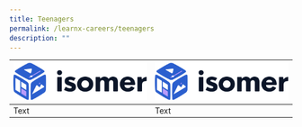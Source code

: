 ```yaml
---
title: Teenagers
permalink: /learnx-careers/teenagers
description: ""
---
```



| ![Alt text for image on Isomer site](/images/isomer-logo.svg) | ![Alt text for image on Isomer site](/images/isomer-logo.svg) |
| -------- | -------- |
| Text     | Text     |


